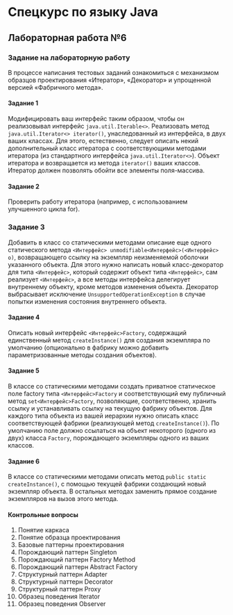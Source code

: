 # Спецкурс по языку Java
## Лабораторная работа №6
### Задание на лабораторную работу

В процессе написания тестовых заданий ознакомиться с механизмом образцов проектирования «Итератор», «Декоратор» и упрощенной версией «Фабричного метода».

#### Задание 1
Модифицировать ваш интерфейс таким образом, чтобы он реализовывал интерфейс `java.util.Iterable<>`.
Реализовать метод `java.util.Iterator<> iterator()`, унаследованный из интерфейса, в двух ваших классах. Для этого, естественно, следует описать некий дополнительный класс итератора с соответствующими методами итератора (из стандартного интерфейса `java.util.Iterator<>`). Объект итератора и возвращается из метода `iterator()` ваших классов. Итератор должен позволять обойти все элементы поля-массива.

#### Задание 2
Проверить работу итератора (например, с использованием улучшенного цикла for).

### Задание 3
Добавить в класс со статическими методами описание еще одного статического метода `<Интерфейс> unmodifiable<Интерфейс>(<Интерфейс> о)`, возвращающего ссылку на экземпляр неизменяемой оболочки указанного объекта. Для этого нужно написать новый класс-декоратор для типа `<Интерфейс>`, который содержит объект типа `<Интерфейс>`, сам реализует `<Интерфейс>`, а все методы интерфейса делегирует внутреннему объекту, кроме методов изменения объекта. Декоратор выбрасывает исключение `UnsupportedOperationException` в случае попытки изменения состояния внутреннего объекта.

#### Задание 4
Описать новый интерфейс `<Интерфейс>Factory`, содержащий единственный метод `createInstance()` для создания экземпляра по умолчанию (опционально в фабрику можно добавить параметризованные методы создания объектов).

#### Задание 5
В классе со статическими методами создать приватное статическое поле factory типа `<Интерфейс>Factory` и соответствующий ему публичный метод `set<Интерфейс>Factory`, позволяющие, соответственно, хранить ссылку и устанавливать ссылку на текущую фабрику объектов. Для каждого типа объекта из вашей иерархии нужно описать класс соответствующей фабрики (реализующей метод `createInstance()`). По умолчанию поле должно ссылаться на объект некоторого (одного из двух) класса `Factory`, порождающего экземпляры одного из ваших классов.

#### Задание 6
В классе со статическими методами описать метод `public static createInstance()`, с помощью текущей фабрики создающий новый экземпляр объекта. В остальных методах заменить прямое создание экземпляров на вызов этого метода.

#### Контрольные вопросы
1. Понятие каркаса
2. Понятие образца проектирования
3. Базовые паттерны проектирования
4. Порождающий паттерн Singleton
5. Порождающий паттерн Factory Method
6. Порождающий паттерн Abstract Factory
7. Структурный паттерн Adapter
8. Структурный паттерн Decorator
9. Структурный паттерн Proxy
10. Образец поведения Iterator
11. Образец поведения Observer
